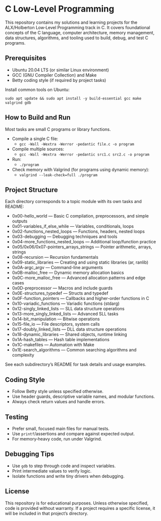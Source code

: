 # C Low-Level Programming

This repository contains my solutions and learning projects for the ALX/Holberton Low‑Level Programming track in C. It covers foundational concepts of the C language, computer architecture, memory management, data structures, algorithms, and tooling used to build, debug, and test C programs.

## Prerequisites
- Ubuntu 20.04 LTS (or similar Linux environment)
- GCC (GNU Compiler Collection) and Make
- Betty coding style (if required by project tasks)

Install common tools on Ubuntu:
```
sudo apt update && sudo apt install -y build-essential gcc make valgrind gdb
```

## How to Build and Run
Most tasks are small C programs or library functions.
- Compile a single C file:
  - `gcc -Wall -Wextra -Werror -pedantic file.c -o program`
- Compile multiple sources:
  - `gcc -Wall -Wextra -Werror -pedantic src1.c src2.c -o program`
- Run:
  - `./program`
- Check memory with Valgrind (for programs using dynamic memory):
  - `valgrind --leak-check=full ./program`

## Project Structure
Each directory corresponds to a topic module with its own tasks and README:
- 0x00-hello_world — Basic C compilation, preprocessors, and simple outputs
- 0x01-variables_if_else_while — Variables, conditionals, loops
- 0x02-functions_nested_loops — Functions, headers, nested loops
- 0x03-debugging — Debugging techniques and tools
- 0x04-more_functions_nested_loops — Additional loop/function practice
- 0x05/0x06/0x07-pointers_arrays_strings — Pointer arithmetic, arrays, strings
- 0x08-recursion — Recursion fundamentals
- 0x09-static_libraries — Creating and using static libraries (ar, ranlib)
- 0x0A-argc_argv — Command-line arguments
- 0x0B-malloc_free — Dynamic memory allocation basics
- 0x0C-more_malloc_free — Advanced allocation patterns and edge cases
- 0x0D-preprocessor — Macros and include guards
- 0x0E-structures_typedef — Structs and typedef
- 0x0F-function_pointers — Callbacks and higher-order functions in C
- 0x10-variadic_functions — Variadic functions (stdarg)
- 0x12-singly_linked_lists — SLL data structure operations
- 0x13-more_singly_linked_lists — Advanced SLL tasks
- 0x14-bit_manipulation — Bitwise operations
- 0x15-file_io — File descriptors, system calls
- 0x17-doubly_linked_lists — DLL data structure operations
- 0x18-dynamic_libraries — Shared objects, runtime linking
- 0x1A-hash_tables — Hash table implementations
- 0x1C-makefiles — Automation with Make
- 0x1E-search_algorithms — Common searching algorithms and complexity

See each subdirectory’s README for task details and usage examples.

## Coding Style
- Follow Betty style unless specified otherwise.
- Use header guards, descriptive variable names, and modular functions.
- Always check return values and handle errors.

## Testing
- Prefer small, focused main files for manual tests.
- Use `printf`/assertions and compare against expected output.
- For memory‑heavy code, run under Valgrind.

## Debugging Tips
- Use `gdb` to step through code and inspect variables.
- Print intermediate values to verify logic.
- Isolate functions and write tiny drivers when debugging.

## License
This repository is for educational purposes. Unless otherwise specified, code is provided without warranty. If a project requires a specific license, it will be included in that project’s directory.
